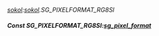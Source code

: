 _[sokol](../../modules/sokol/sokol-module.md):[sokol](../../modules/sokol/sokol-module.md).SG\_PIXELFORMAT\_RG8SI_
##### Const SG\_PIXELFORMAT\_RG8SI:[sg_pixel_format](../../modules/sokol/sokol-sg_pixel_format.md)
